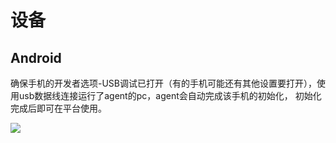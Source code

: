 # 设备

## Android
确保手机的开发者选项-USB调试已打开（有的手机可能还有其他设置要打开），使用usb数据线连接运行了agent的pc，agent会自动完成该手机的初始化，
初始化完成后即可在平台使用。

<img src="/assets/device.png" class="zoom">